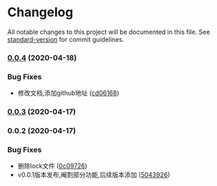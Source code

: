 # Changelog

All notable changes to this project will be documented in this file. See [standard-version](https://github.com/conventional-changelog/standard-version) for commit guidelines.

### [0.0.4](https://github.com/SummerJoan3/web-scouter/compare/v0.0.3...v0.0.4) (2020-04-18)


### Bug Fixes

* 修改文档,添加github地址 ([cd06168](https://github.com/SummerJoan3/web-scouter/commit/cd06168735ddfd072f4abb7ffbad2e43894c1c33))

### [0.0.3](https://github.com/SummerJoan3/web-scouter/compare/v0.0.2...v0.0.3) (2020-04-17)

### 0.0.2 (2020-04-17)


### Bug Fixes

* 删除lock文件 ([0c09726](https://github.com/SummerJoan3/web-scouter/commit/0c09726dd787e09493d9d13231a71c313c7139ff))
* v0.0.1版本发布,阉割部分功能,后续版本添加 ([5043926](https://github.com/SummerJoan3/web-scouter/commit/5043926d16f315c6152aa12d7dbaee90a5eba45d))
